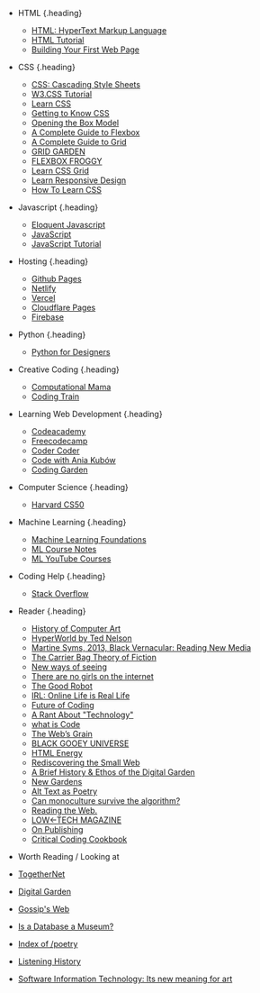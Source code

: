 
- HTML {.heading}
  - [HTML: HyperText Markup Language](https://developer.mozilla.org/en-US/docs/Web/HTML)
  - [HTML Tutorial](https://www.w3schools.com/html/)
  - [Building Your First Web Page](https://learn.shayhowe.com/html-css/building-your-first-web-page/)

- CSS {.heading}
  - [CSS: Cascading Style Sheets](https://developer.mozilla.org/en-US/docs/Web/CSS)
  - [W3.CSS Tutorial](https://www.w3schools.com/w3css/defaulT.asp)
  - [Learn CSS](https://web.dev/learn/css/)
  - [Getting to Know CSS](https://learn.shayhowe.com/html-css/getting-to-know-css/)
  - [Opening the Box Model](https://learn.shayhowe.com/html-css/opening-the-box-model/)
  - [A Complete Guide to Flexbox](https://css-tricks.com/snippets/css/a-guide-to-flexbox/)
  - [A Complete Guide to Grid](https://css-tricks.com/snippets/css/complete-guide-grid/)
  - [GRID GARDEN](https://cssgridgarden.com/)
  - [FLEXBOX FROGGY](https://flexboxfroggy.com/)
  - [Learn CSS Grid](https://learncssgrid.com/)
  - [Learn Responsive Design](https://web.dev/learn/design/)
  - [How To Learn CSS](https://www.smashingmagazine.com/2019/01/how-to-learn-css/)

- Javascript {.heading}
  - [Eloquent Javascript](https://eloquentjavascript.net/)
  - [JavaScript](https://developer.mozilla.org/en-US/docs/Web/JavaScript)
  - [JavaScript Tutorial](https://www.w3schools.com/js/)

- Hosting {.heading}
  - [Github Pages](https://pages.github.com/)
  - [Netlify](https://www.netlify.com/)
  - [Vercel](https://vercel.com/)
  - [Cloudflare Pages](https://pages.cloudflare.com/)
  - [Firebase](https://firebase.google.com/)

- Python {.heading}
  - [Python for Designers](https://pythonfordesigners.com/)

- Creative Coding {.heading}
  - [Computational Mama ](https://www.youtube.com/c/ComputationalMama)
  - [Coding Train](https://www.youtube.com/c/TheCodingTrain)

- Learning Web Development {.heading}
  - [Codeacademy](https://www.codecademy.com/)
  - [Freecodecamp](https://www.youtube.com/c/Freecodecamp)
  - [Coder Coder](https://www.youtube.com/c/TheCoderCoder/videos)
  - [Code with Ania Kubów](https://www.youtube.com/c/AniaKub%C3%B3w/featured)
  - [Coding Garden](https://www.youtube.com/c/CodingGarden)

- Computer Science {.heading}
  - [Harvard CS50](https://www.youtube.com/c/cs50/videos) 

- Machine Learning {.heading}
  - [Machine Learning Foundations](https://github.com/jonkrohn/ML-foundations) 
  - [ML Course Notes](https://github.com/dair-ai/ML-Course-Notes) 
  - [ML YouTube Courses](https://github.com/dair-ai/ML-YouTube-Courses)

- Coding Help {.heading}
  - [Stack Overflow](https://theanarchistlibrary.org/library/ursula-k-le-guin-the-carrier-bag-theory-of-fiction.lt.pdf)

- Reader {.heading}
  - [History of Computer Art](https://iasl.uni-muenchen.de/links/GCA-VI.3e.html#HTML)
  - [HyperWorld by Ted Nelson](https://talking-digital.net/library/ted-nelson-literary-machines.pdf)
  - [Martine Syms, 2013, Black Vernacular: Reading New Media](https://s3.amazonaws.com/arena-attachments/915107/769d86dd016d9fc8bae5227ae944409a.pdf)
  - [The Carrier Bag Theory of Fiction](https://theanarchistlibrary.org/library/ursula-k-le-guin-the-carrier-bag-theory-of-fiction.lt.pdf)
  - [New ways of seeing](https://jamesbridle.com/new-ways-of-seeing)
  - [There are no girls on the internet](https://podcasts.apple.com/us/podcast/there-are-no-girls-on-the-internet/id1520715907)
  - [The Good Robot](https://feeds.buzzsprout.com/1786427.rss)
  - [IRL: Online Life is Real Life](https://irlpodcast.org/)
  - [Future of Coding](https://futureofcoding.org/episodes/)
  - [A Rant About "Technology"](http://ursulakleguinarchive.com/Note-Technology.html)
  - [what is Code](https://www.bloomberg.com/graphics/2015-paul-ford-what-is-code/)
  - [The Web’s Grain](https://frankchimero.com/blog/2015/the-webs-grain/)
  - [BLACK GOOEY UNIVERSE](https://veryinteractive.net/pdfs/american-artist_black-gooey-universe.pdf)
  - [HTML Energy](https://html.energy/)
  - [Rediscovering the Small Web](https://neustadt.fr/essays/the-small-web/)
  - [A Brief History & Ethos of the Digital Garden](https://maggieappleton.com/garden-history)
  - [New Gardens](https://distributedweb.care/posts/callil/)
  - [Alt Text as Poetry](https://alt-text-as-poetry.net/)
  - [Can monoculture survive the algorithm?](https://www.vox.com/the-goods/2019/12/17/21024439/monoculture-algorithm-netflix-spotify)
  - [Reading the Web.](https://reading-the-web.webflow.io/)
  - [LOW←TECH MAGAZINE](https://solar.lowtechmagazine.com/)
  - [On Publishing](https://onpublishing.page/)
  - [Critical Coding Cookbook](https://criticalcode.recipes/)

- Worth Reading / Looking at
- [TogetherNet](https://togethernet.org/)
- [Digital Garden](https://digitalgarden.hypha.coop/field-guide-to-the-digital-real)
- [Gossip's Web](https://gossipsweb.net/)
- [Is a Database a Museum?](https://www.cca.qc.ca/en/articles/69294/is-a-database-a-museum)
- [Index of /poetry](https://wenaus.org/poetry/)
- [Listening History](https://www.trudy.tube/)
- [Software Information Technology: Its new meaning for art](https://monoskop.org/images/3/31/Software_Information_Technology_Its_New_Meaning_for_Art_catalogue.pdf)

